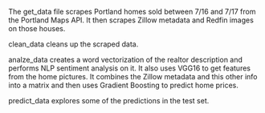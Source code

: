 The get_data file scrapes Portland homes sold between 7/16 and 7/17 from the Portland Maps API. It then scrapes Zillow metadata and Redfin images on those houses.

clean_data cleans up the scraped data.

analze_data creates a word vectorization of the realtor description and performs NLP sentiment analysis on it. It also uses VGG16 to get features from the home pictures. It combines the Zillow metadata and this other info into a matrix and then uses Gradient Boosting to predict home prices.

predict_data explores some of the predictions in the test set.
